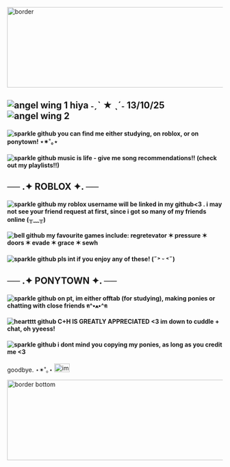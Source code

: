 <img width="1280" height="188" alt="border" src="https://github.com/user-attachments/assets/5ccac976-6b39-4fe4-bf71-36b934da2adf" />

##  ![angel wing 1](https://github.com/user-attachments/assets/5b5228da-5458-461c-a123-7c95f7631663) hiya ˗ˏˋ ★ ˎˊ˗ 13/10/25 ![angel wing 2](https://github.com/user-attachments/assets/8337831d-6275-45f1-a9f1-c056d2036e6d)

#### ![sparkle github](https://github.com/user-attachments/assets/df0c6ad2-a9c7-4a33-8ca9-190ee133710c) you can find me either studying, on roblox, or on ponytown! ⋆✴︎˚｡⋆
#### ![sparkle github](https://github.com/user-attachments/assets/df0c6ad2-a9c7-4a33-8ca9-190ee133710c) music is life - give me song recommendations!! (check out my playlists!!)

## ── .✦ ROBLOX ✦. ──
#### ![sparkle github](https://github.com/user-attachments/assets/df0c6ad2-a9c7-4a33-8ca9-190ee133710c) my roblox username will be linked in my github<3 . i may not see your friend request at first, since i got so many of my friends online (╥﹏╥)
#### ![bell github](https://github.com/user-attachments/assets/f66b4b4c-6a90-4185-856a-89cd53807098) my favourite games include: regretevator ✶ pressure ✶ doors ✶ evade ✶ grace ✶ sewh
#### ![sparkle github](https://github.com/user-attachments/assets/df0c6ad2-a9c7-4a33-8ca9-190ee133710c) pls int if you enjoy any of these! (˶˃ ᵕ ˂˶)

## ── .✦ PONYTOWN ✦. ──
#### ![sparkle github](https://github.com/user-attachments/assets/df0c6ad2-a9c7-4a33-8ca9-190ee133710c) on pt, im either offtab (for studying), making ponies or chatting with close friends ฅ^•ﻌ•^ฅ
#### ![heartttt github](https://github.com/user-attachments/assets/8f6c0cb7-230a-4b0e-ba7d-f9148209d8d1) C+H IS GREATLY APPRECIATED <3 im down to cuddle + chat, oh yyeess!
#### ![sparkle github](https://github.com/user-attachments/assets/df0c6ad2-a9c7-4a33-8ca9-190ee133710c) i dont mind you copying my ponies, as long as you credit me <3
goodbye. ⋆✴︎˚｡⋆ 
<img width="36" height="20" alt="image" src="https://github.com/user-attachments/assets/73f91f39-92c6-418d-837d-0c6f48a86558" />

<img width="1280" height="188" alt="border bottom" src="https://github.com/user-attachments/assets/abef7035-810c-459f-8e26-c7eff5b94325" />

<!--
**alexstikks/alexstikks** is a ✨ _special_ ✨ repository because its `README.md` (this file) appears on your GitHub profile.

Here are some ideas to get you started:

- 🔭 I’m currently working on ...
- 🌱 I’m currently learning ...
- 👯 I’m looking to collaborate on ...
- 🤔 I’m looking for help with ...
- 💬 Ask me about ...
- 📫 How to reach me: ...
- 😄 Pronouns: ...
- ⚡ Fun fact: ...
-->
